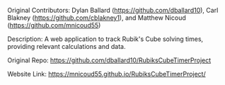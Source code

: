 Original Contributors: Dylan Ballard (https://github.com/dballard10), Carl Blakney (https://github.com/cblakney1), and Matthew Nicoud (https://github.com/mnicoud55)

Description: A web application to track Rubik's Cube solving times, providing relevant calculations and data. 

Original Repo: https://github.com/dballard10/RubiksCubeTimerProject

Website Link: https://mnicoud55.github.io/RubiksCubeTimerProject/
